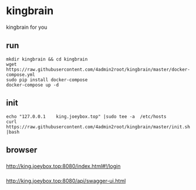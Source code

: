 # kingbrain
kingbrain for you

## run
```
mkdir kingbrain && cd kingbrain
wget https://raw.githubusercontent.com/4admin2root/kingbrain/master/docker-compose.yml
sudo pip install docker-compose
docker-compose up -d
```
## init
```
echo "127.0.0.1    king.joeybox.top" |sudo tee -a  /etc/hosts
curl https://raw.githubusercontent.com/4admin2root/kingbrain/master/init.sh |bash
```

## browser
### 
http://king.joeybox.top:8080/index.html#!/login   

### 
http://king.joeybox.top:8080/api/swagger-ui.html

